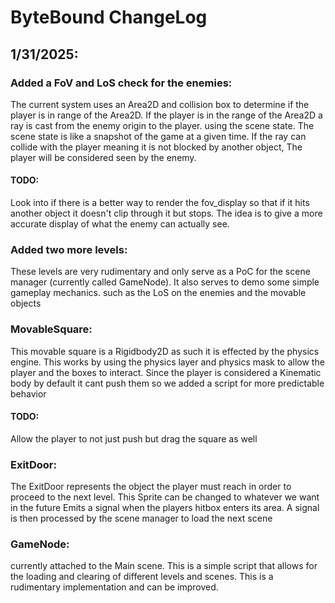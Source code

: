 # ByteBound ChangeLog

## 1/31/2025:
### Added a FoV and LoS check for the enemies:
The current system uses an Area2D and collision box to determine if the player is in range of the Area2D. 
If the player is in the range of the Area2D a ray is cast from the enemy origin to the player. using the scene state.
The scene state is like a snapshot of the game at a given time. If the ray can collide with the player meaning it is not blocked by another object,
The player will be considered seen by the enemy.
#### TODO:
Look into if there is a better way to render the fov_display so that if it hits another object it doesn't clip through it but stops. The idea is to give a more accurate display of what the enemy can actually see.

### Added two more levels:
These levels are very rudimentary and only serve as a PoC for the scene manager (currently called GameNode). 
It also serves to demo some simple gameplay mechanics. such as the LoS on the enemies and the movable objects

### MovableSquare:
This movable square is a Rigidbody2D as such it is effected by the physics engine.
This works by using the physics layer and physics mask to allow the player and the boxes to interact.
Since the player is considered a Kinematic body by default it cant push them so we added a script for more predictable behavior
#### TODO: 
Allow the player to not just push but drag the square as well

### ExitDoor:
The ExitDoor represents the object the player must reach in order to proceed to the next level. This Sprite can be changed to whatever we want in the future
Emits a signal when the players hitbox enters its area. A signal is then processed by the scene manager to load the next scene

### GameNode:
currently attached to the Main scene. This is a simple script that allows for the loading and clearing of different levels and scenes.
This is a rudimentary implementation and can be improved.
